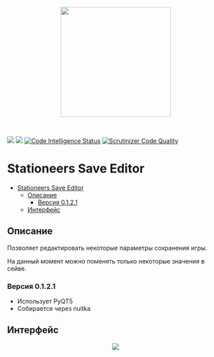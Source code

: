 <p align = "center">
<img src="https://i.imgur.com/DWfMCT7.png" width="256" height="256">
</p>

<br>

![](https://img.shields.io/github/downloads/intervisionlord/stationeers_save_editor/total)
![](https://img.shields.io/github/license/intervisionlord/stationeers_save_editor)
[![Code Intelligence Status](https://scrutinizer-ci.com/g/intervisionlord/stationeers_save_editor/badges/code-intelligence.svg?b=master)](https://scrutinizer-ci.com/code-intelligence)
[![Scrutinizer Code Quality](https://scrutinizer-ci.com/g/intervisionlord/stationeers_save_editor/badges/quality-score.png?b=master)](https://scrutinizer-ci.com/g/intervisionlord/stationeers_save_editor/?branch=master)

# Stationeers Save Editor
- [Stationeers Save Editor](#stationeers-save-editor)
  - [Описание](#описание)
    - [Версия 0.1.2.1](#версия-0121)
  - [Интерфейс](#интерфейс)

## Описание
Позволяет редактировать некоторые параметры сохранения игры.

На данный момент можно поменять только некоторые значения в сейве.

### Версия 0.1.2.1
 * Использует PyQT5
 * Собирается через nuitka

## Интерфейс
<p align = "center">
<img src = "https://i.imgur.com/tBFoa3T.png">
</p>